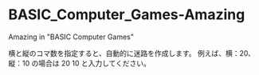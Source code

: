 # BASIC_Computer_Games-Amazing
Amazing in "BASIC Computer Games"

横と縦のコマ数を指定すると、自動的に迷路を作成します。
例えば、横：20､縦：10 の場合は
  20 <ENTER>
  10 <ENTER>
と入力してください。
